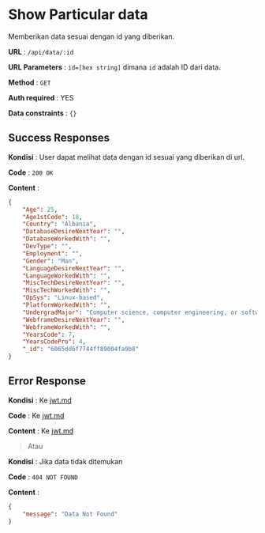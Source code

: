 # Show Particular data

Memberikan data sesuai dengan id yang diberikan.

**URL** : `/api/data/:id`

**URL Parameters** : `id=[hex string]` dimana `id` adalah ID dari data.

**Method** : `GET`

**Auth required** : YES

**Data constraints** : `{}`

## Success Responses

**Kondisi** : User dapat melihat data dengan id sesuai yang diberikan di url.

**Code** : `200 OK`

**Content** :

```json
{
    "Age": 25,
    "Age1stCode": 18,
    "Country": "Albania",
    "DatabaseDesireNextYear": "",
    "DatabaseWorkedWith": "",
    "DevType": "",
    "Employment": "",
    "Gender": "Man",
    "LanguageDesireNextYear": "",
    "LanguageWorkedWith": "",
    "MiscTechDesireNextYear": "",
    "MiscTechWorkedWith": "",
    "OpSys": "Linux-based",
    "PlatformWorkedWith": "",
    "UndergradMajor": "Computer science, computer engineering, or software engineering",
    "WebframeDesireNextYear": "",
    "WebframeWorkedWith": "",
    "YearsCode": 7,
    "YearsCodePro": 4,
    "_id": "6065dd6f7744ff89004fa9b8"
}
```

## Error Response

**Kondisi** : Ke [jwt.md](./jwt.md)

**Code** : Ke [jwt.md](./jwt.md)

**Content** : Ke [jwt.md](./jwt.md)

> Atau

**Kondisi** : Jika data tidak ditemukan

**Code** : `404 NOT FOUND`

**Content** :

```json
{
    "message": "Data Not Found"
}
```
